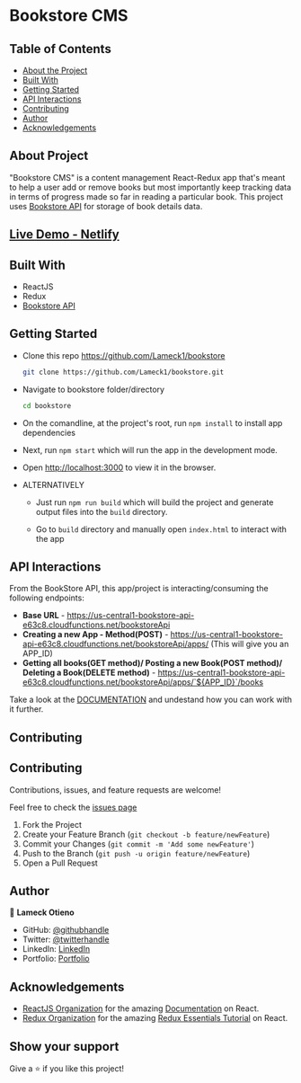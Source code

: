 # Bookstore CMS

## Table of Contents

* [About the Project](#about-the-project)
* [Built With](#built-with)
* [Getting Started](#getting-started)
* [API Interactions](#api-interactions)
* [Contributing](#contributing)
* [Author](#author)
* [Acknowledgements](#acknowledgements)

## About Project

"Bookstore CMS" is a content management React-Redux app that's meant to help a user add or remove books but most importantly keep tracking data in terms of progress made so far in reading a particular book.
This project uses [Bookstore API](https://www.notion.so/Bookstore-API-51ea269061f849118c65c0a53e88a739) for storage of book details data.

<!-- ![screenshot](./src/assets/images/screenshot.png) -->

<!-- ## [Live Demo - GH pages]() -->
## [Live Demo - Netlify](https://book-storecms.netlify.app/)
<!-- ## [Live Demo - Heroku]() -->

## Built With

* ReactJS
* Redux
* [Bookstore API](https://www.notion.so/Bookstore-API-51ea269061f849118c65c0a53e88a739)

## Getting Started

* Clone this repo <https://github.com/Lameck1/bookstore>

    ```bash
    git clone https://github.com/Lameck1/bookstore.git
    ```

* Navigate to bookstore folder/directory

    ```bash
    cd bookstore
    ```

* On the comandline, at the project's root, run ```npm install``` to install app dependencies

* Next, run ```npm start``` which will run the app in the development mode.

* Open [http://localhost:3000](http://localhost:3000) to view it in the browser.

* ALTERNATIVELY

  * Just run ```npm run build``` which will build the project and generate output files into the ```build``` directory.

  * Go to ```build``` directory and manually open ```index.html``` to interact with the app

## API Interactions

From the BookStore API, this app/project is interacting/consuming the following endpoints:

  * **Base URL** - <https://us-central1-bookstore-api-e63c8.cloudfunctions.net/bookstoreApi>
  * **Creating a new App - Method(POST)** - <https://us-central1-bookstore-api-e63c8.cloudfunctions.net/bookstoreApi/apps/> (This will give you an APP_ID)
  * **Getting all books(GET method)/ Posting a new Book(POST method)/ Deleting a Book(DELETE method)** - <https://us-central1-bookstore-api-e63c8.cloudfunctions.net/bookstoreApi/apps/`${APP_ID}`/books>

Take a look at the [DOCUMENTATION](https://www.notion.so/Bookstore-API-51ea269061f849118c65c0a53e88a739) and undestand how you can work with it further.

## Contributing

## Contributing

Contributions, issues, and feature requests are welcome!

Feel free to check the [issues page](https://github.com/Lameck1/bookstore/issues)

  1. Fork the Project
  2. Create your Feature Branch (`git checkout -b feature/newFeature`)
  3. Commit your Changes (`git commit -m 'Add some newFeature'`)
  4. Push to the Branch (`git push -u origin feature/newFeature`)
  5. Open a Pull Request

## Author

👤 **Lameck Otieno**

* GitHub: [@githubhandle](https://github.com/Lameck1)
* Twitter: [@twitterhandle](https://twitter.com/lameck721)
* LinkedIn: [LinkedIn](https://www.linkedin.com/in/lameck-odhiambo-642b7077/)
* Portfolio: [Portfolio](https://lameck.me)

## Acknowledgements

* [ReactJS Organization](https://reactjs.org/) for the amazing [Documentation](https://reactjs.org/docs/getting-started.html) on React.
* [Redux Organization](https://redux.js.org/) for the amazing [Redux Essentials Tutorial](https://redux.js.org/tutorials/essentials/part-1-overview-concepts) on React.

## Show your support

Give a ⭐️ if you like this project!